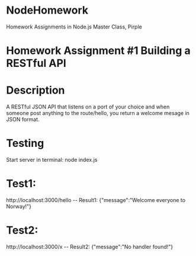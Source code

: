 # NodeHomework
Homework Assignments in Node.js Master Class, Pirple
# Homework Assignment #1  Building a RESTful API
# Description 
A RESTful JSON API that listens on a port of your choice and when someone post anything to the route/hello, you return a welcome mesage in JSON format. 
 # Testing
 Start server in terminal:  node index.js
   # Test1: 
   http://localhost:3000/hello    -- Result1: {"message":"Welcome everyone to Norway!"}
   # Test2: 
   http://localhost:3000/x        -- Result2: {"message":"No handler found!"}        
 
